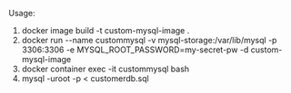Usage:

1. docker image build -t custom-mysql-image .
2. docker run --name custommysql -v mysql-storage:/var/lib/mysql -p 3306:3306 -e MYSQL_ROOT_PASSWORD=my-secret-pw -d custom-mysql-image
4. docker container exec -it custommysql bash
5. mysql -uroot -p < customerdb.sql
